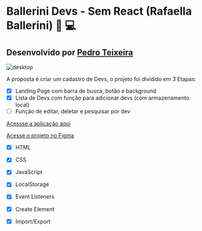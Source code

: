 # Ballerini Devs - Sem React (Rafaella Ballerini) 🖖 💻
## Desenvolvido por [Pedro Teixeira](https://www.linkedin.com/in/preisteixeira/)

![desktop](https://media.discordapp.net/attachments/942807001799491584/943519789639413831/unknown.png?width=1025&height=470)

A proposta é criar um cadastro de Devs, o projeto foi dividido em 3 Etapas:

- [x] Landing Page com barra de busca, botão e background
- [x]  Lista de Devs com função para adicionar devs (com armazenamento local)
- [ ]  Função de editar, deletar e pesquisar por dev

[Acessse a aplicação aqui](https://boca3l.github.io/balle-devs-NoReact/)

[Acesse o projeto no Figma](https://www.figma.com/file/FX14O2BvLp8UEbXrSkdcUc/Ballerini-Devs?node-id=0%3A1)

- [x] HTML
- [x] CSS

- [x] JavaScript
- [x] LocalStorage
- [x] Event Listeners
- [x] Create Element
- [x] Import/Export


